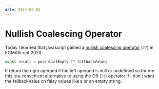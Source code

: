 ```yaml
---
date: 2024-06-03
---
```


# Nullish Coalescing Operator

Today I learned that javascript gained a [nullish coalescing operator](https://developer.mozilla.org/en-US/docs/Web/JavaScript/Reference/Operators/Nullish_coalescing) (`??`) in ECMAScript 2020.

```js
const result = potentialEmpty ?? fallbackValue;
```

It return the right operand if the left operand is null or undefined so for me this is a convenient alternative to using the OR (`||`) operator if I don't want the fallbackValue on falsy values like `0` or an empty string.
